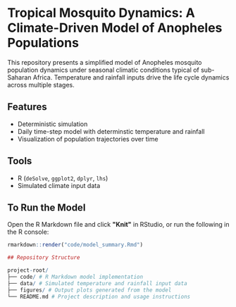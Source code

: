 # Tropical Mosquito Dynamics: A Climate-Driven Model of Anopheles Populations

This repository presents a simplified model of Anopheles mosquito population dynamics under seasonal climatic conditions typical of sub-Saharan Africa. Temperature and rainfall inputs drive the life cycle dynamics across multiple stages.

## Features
- Deterministic simulation
- Daily time-step model with determinstic temperature and rainfall
- Visualization of population trajectories over time

## Tools
- R (`deSolve`, `ggplot2`, `dplyr`, `lhs`)
- Simulated climate input data

## To Run the Model

Open the R Markdown file and click **"Knit"** in RStudio, or run the following in the R console:

```r
rmarkdown::render("code/model_summary.Rmd")

## Repository Structure

project-root/
├── code/ # R Markdown model implementation
├── data/ # Simulated temperature and rainfall input data
├── figures/ # Output plots generated from the model
└── README.md # Project description and usage instructions
